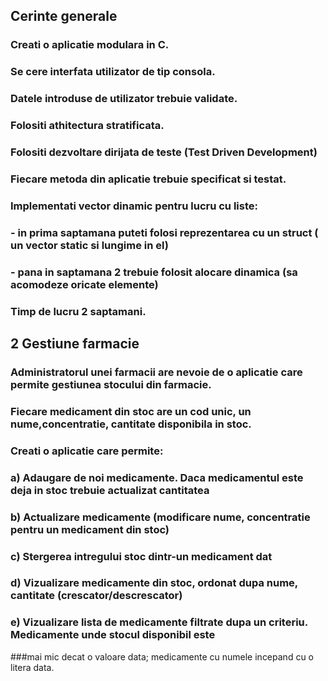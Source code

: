 ## Cerinte generale

### Creati o aplicatie modulara in C.
### Se cere interfata utilizator de tip consola.
### Datele introduse de utilizator trebuie validate. 
### Folositi athitectura stratificata.
### Folositi dezvoltare dirijata de teste (Test Driven Development)
### Fiecare metoda din aplicatie trebuie specificat si testat.
### Implementati vector dinamic pentru lucru cu liste:
###    - in prima saptamana puteti folosi reprezentarea cu un struct ( un vector static si lungime in el)
###    - pana in saptamana 2 trebuie folosit alocare dinamica (sa acomodeze oricate elemente)
### Timp de lucru 2 saptamani.

## 2 Gestiune farmacie

### Administratorul unei farmacii are nevoie de o aplicatie care permite gestiunea stocului din farmacie.
### Fiecare medicament din stoc are un cod unic, un nume,concentratie, cantitate disponibila in stoc.
### Creati o aplicatie care permite:
### a) Adaugare de noi medicamente. Daca medicamentul este deja in stoc trebuie actualizat cantitatea
### b) Actualizare medicamente (modificare nume, concentratie pentru un medicament din stoc)
### c) Stergerea intregului stoc dintr-un medicament dat
### d) Vizualizare medicamente din stoc, ordonat dupa nume, cantitate (crescator/descrescator)
### e) Vizualizare lista de medicamente filtrate dupa un criteriu. Medicamente unde stocul disponibil este
###mai mic decat o valoare data; medicamente cu numele incepand cu o litera data.
